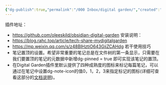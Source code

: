 ```yaml
---
{"dg-publish":true,"permalink":"/000 Inbox/digital garden/","created":"2025-09-15T08:28:15.640+08:00","updated":"2025-09-17T08:22:23.204+08:00"}
---
```


插件地址：
- https://github.com/oleeskild/obsidian-digital-garden
安装说明：
- https://blog.rahc.top/article/tech-share-mydigitalgarden
- https://mp.weixin.qq.com/s/z48BlHztiO643GiiZCAHdg
若干使用技巧
- 笔记置顶的设置。希望非常重要的笔记总是在文件树的第一条显示，只需要在我们要置顶的笔记的元数据中新增dg-pinned = true 即可实现该笔记的置顶。
- 在Digital Garden插件里默认提供了四种成熟度的图标来标记每篇笔记，可以通过在笔记中设置dg-note-icon的值0，1，2，3来指定标记的图标(详细可查看这部分的[文档说明](https://dg-docs.ole.dev/advanced/note-specific-settings/))。